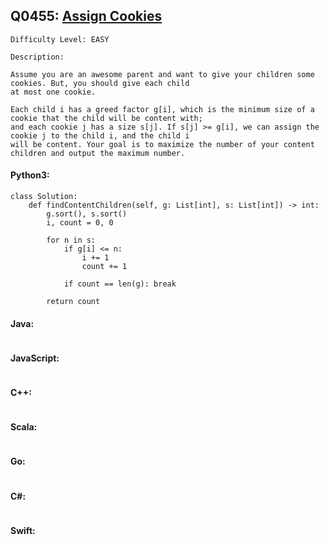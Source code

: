 ## Q0455: [Assign Cookies](https://leetcode.com/problems/assign-cookies/)

```
Difficulty Level: EASY
```

```
Description:

Assume you are an awesome parent and want to give your children some cookies. But, you should give each child
at most one cookie.

Each child i has a greed factor g[i], which is the minimum size of a cookie that the child will be content with;
and each cookie j has a size s[j]. If s[j] >= g[i], we can assign the cookie j to the child i, and the child i
will be content. Your goal is to maximize the number of your content children and output the maximum number.
```

#### Python3:

```
class Solution:
    def findContentChildren(self, g: List[int], s: List[int]) -> int:
        g.sort(), s.sort()
        i, count = 0, 0

        for n in s:
            if g[i] <= n:
                i += 1
                count += 1

            if count == len(g): break

        return count
```

#### Java:

```

```

#### JavaScript:

```

```

#### C++:

```

```

#### Scala:

```

```

#### Go:

```

```

#### C#:

```

```

#### Swift:

```

```